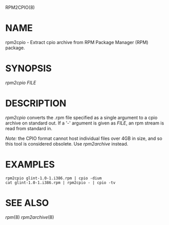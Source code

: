 RPM2CPIO(8)

# NAME

rpm2cpio - Extract cpio archive from RPM Package Manager (RPM) package.

# SYNOPSIS

*rpm2cpio* *FILE*

# DESCRIPTION

*rpm2cpio* converts the .rpm file specified as a single argument to a
cpio archive on standard out. If a '-' argument is given as *FILE*, an rpm
stream is read from standard in.

*Note:* the CPIO format cannot host individual files over 4GB in size,
and so this tool is considered obsolete.  Use *rpm2archive* instead.

# EXAMPLES

```
rpm2cpio glint-1.0-1.i386.rpm | cpio -dium
cat glint-1.0-1.i386.rpm | rpm2cpio - | cpio -tv
```

# SEE ALSO

*rpm*(8) *rpm2archive*(8)
